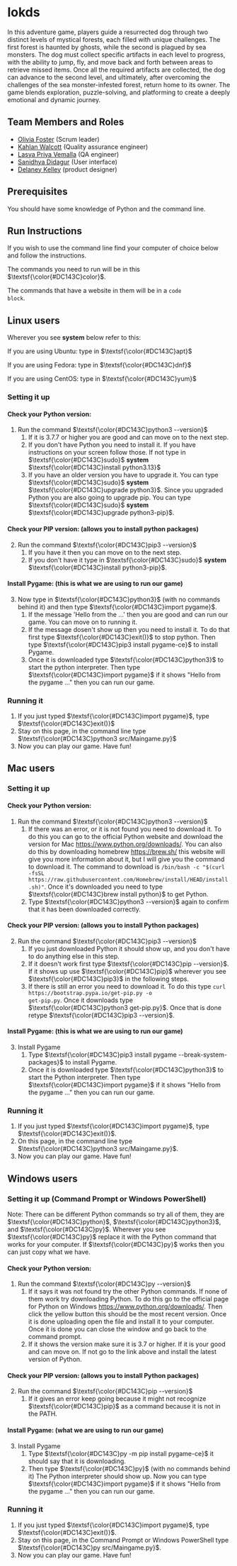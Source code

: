 # lokds

In this adventure game, players guide a resurrected dog through two distinct levels of mystical forests, each filled with unique challenges. The first forest is haunted by ghosts, while the second is plagued by sea monsters. The dog must collect specific artifacts in each level to progress, with the ability to jump, fly, and move back and forth between areas to retrieve missed items. Once all the required artifacts are collected, the dog can advance to the second level, and ultimately, after overcoming the challenges of the sea monster-infested forest, return home to its owner. The game blends exploration, puzzle-solving, and platforming to create a deeply emotional and dynamic journey.

## Team Members and Roles

* [Olivia Foster](https://github.com/Olivia-Codes/CIS350-HW2-Foster.git) (Scrum leader)
* [Kahlan Walcott](https://github.com/Kahlan-walcott/CIS350-HW2-Walcott) (Quality assurance engineer)
* [Lasya Priya Vemalla](https://github.com/vemallal/CIS350-HW2-Vemalla) (QA engineer)
* [Sanidhya Didagur](https://github.com/sdidagur1/CIS350-HW2-DIDAGUR.git) (User interface)
* [Delaney Kelley](https://github.com/kelleyde/CIS350-HW2-Kelley.git) (product designer)

## Prerequisites
You should have some knowledge of Python and the command line.
## Run Instructions
If you wish to use the command line find your computer of choice below and follow the instructions.

The commands you need to run will be in this $\textsf{\color{#DC143C}color}$.

The commands that have a website in them will be in a <code>code block</code>.
## Linux users
Wherever you see **system** below refer to this:

If you are using Ubuntu: type in $\textsf{\color{#DC143C}apt}$

If you are using Fedora: type in $\textsf{\color{#DC143C}dnf}$

If you are using CentOS: type in $\textsf{\color{#DC143C}yum}$
### Setting it up
#### Check your Python version:
1. Run the command $\textsf{\color{#DC143C}python3 --version}$
    1. If it is 3.7.7 or higher you are good and can move on to the next step.     
    2. If you don't have Python you need to install it. If you have instructions on your screen follow those. If not type in $\textsf{\color{#DC143C}sudo}$ **system** $\textsf{\color{#DC143C}install python3.13}$
    3. If you have an older version you have to upgrade it. You can type $\textsf{\color{#DC143C}sudo}$ **system** $\textsf{\color{#DC143C}upgrade python3}$. Since you upgraded Python you are also going to upgrade pip. You can type $\textsf{\color{#DC143C}sudo}$ **system** $\textsf{\color{#DC143C}upgrade python3-pip}$.
#### Check your PIP version: (allows you to install python packages)
2. Run the command $\textsf{\color{#DC143C}pip3 --version}$
   1. If you have it then you can move on to the next step. 
   2. If you don't have it type in $\textsf{\color{#DC143C}sudo}$ **system** $\textsf{\color{#DC143C}install python3-pip}$.
#### Install Pygame: (this is what we are using to run our game)
3. Now type in $\textsf{\color{#DC143C}python3}$ (with no commands behind it) and then type $\textsf{\color{#DC143C}import pygame}$.
    1. If the message 'Hello from the ...' then you are good and can run our game. You can move on to running it.
	2. If the message dosen't show up then you need to install it. To do that first type  $\textsf{\color{#DC143C}exit()}$ to stop python. Then type $\textsf{\color{#DC143C}pip3 install pygame-ce}$ to install Pygame.
    3. Once it is downloaded type $\textsf{\color{#DC143C}python3}$ to start the python interpreter. Then type $\textsf{\color{#DC143C}import pygame}$ if it shows "Hello from the pygame ..." then you can run our game.
### Running it
1. If you just typed $\textsf{\color{#DC143C}import pygame}$, type $\textsf{\color{#DC143C}exit()}$
1. Stay on this page, in the command line type $\textsf{\color{#DC143C}python3 src/Maingame.py}$
2. Now you can play our game. Have fun!
## Mac users
### Setting it up
#### Check your Python version:
1. Run the command $\textsf{\color{#DC143C}python3 --version}$
   1. If there was an error, or it is not found you need to download it. To do this you can go to the official Python website and download the version for Mac https://www.python.org/downloads/. You can also do this by downloading homebrew https://brew.sh/ this website will give you more information about it, but I will give you the command to download it. The command to download is <code>/bin/bash -c "$(curl -fsSL ht<span>tps://</span>raw.githubusercontent.com/Homebrew/install/HEAD/install.sh)"</code>. Once it's downloaded you need to type $\textsf{\color{#DC143C}brew install python}$ to get Python.
   2. Type $\textsf{\color{#DC143C}python3 --version}$ again to confirm that it has been downloaded correctly.
#### Check your PIP version: (allows you to install Python packages)
2. Run the command $\textsf{\color{#DC143C}pip3 --version}$
   1. If you just downloaded Python it should show up, and you don't have to do anything else in this step.
   2. If it doesn't work first type $\textsf{\color{#DC143C}pip --version}$. If it shows up use $\textsf{\color{#DC143C}pip}$ wherever you see $\textsf{\color{#DC143C}pip3}$ in the following steps.
   3. If there is still an error you need to download it. To do this type <code>curl ht<span>tps://</span>bootstrap.pypa.io/get-pip.py -o get-pip.py</code>. Once it downloads type $\textsf{\color{#DC143C}python3 get-pip.py}$. Once that is done retype $\textsf{\color{#DC143C}pip3 --version}$.
#### Install Pygame: (this is what we are using to run our game)
3. Install Pygame
   1. Type $\textsf{\color{#DC143C}pip3 install pygame --break-system-packages}$ to install Pygame.
   2. Once it is downloaded type $\textsf{\color{#DC143C}python3}$ to start the Python interpreter. Then type $\textsf{\color{#DC143C}import pygame}$ if it shows "Hello from the pygame ..." then you can run our game.
### Running it
1. If you just typed $\textsf{\color{#DC143C}import pygame}$, type $\textsf{\color{#DC143C}exit()}$.
2. On this page, in the command line type $\textsf{\color{#DC143C}python3 src/Maingame.py}$.
3. Now you can play our game. Have fun!
## Windows users
### Setting it up (Command Prompt or Windows PowerShell)
Note: There can be different Python commands so try all of them, they are $\textsf{\color{#DC143C}python}$, $\textsf{\color{#DC143C}python3}$, and $\textsf{\color{#DC143C}py}$. Wherever you see $\textsf{\color{#DC143C}py}$ replace it with the Python command that works for your computer. If $\textsf{\color{#DC143C}py}$ works then you can just copy what we have.
#### Check your Python version:
1. Run the command $\textsf{\color{#DC143C}py --version}$
   1. If it says it was not found try the other Python commands. If none of them work try downloading Python. To do this go to the official page for Python on Windows https://www.python.org/downloads/. Then click the yellow button this should be the most recent version. Once it is done uploading open the file and install it to your computer. Once it is done you can close the window and go back to the command prompt.
   2. If it shows the version make sure it is 3.7 or higher. If it is your good and can move on. If not go to the link above and install the latest version of Python.
#### Check your PIP version: (allows you to install Python packages)
2. Run the command $\textsf{\color{#DC143C}pip --version}$
   1. If it gives an error keep going because it might not recognize $\textsf{\color{#DC143C}pip}$ as a command because it is not in the PATH.
#### Install Pygame: (what we are using to run our game)
3. Install Pygame
   1. Type $\textsf{\color{#DC143C}py -m pip install pygame-ce}$ it should say that it is downloading.
   2. Then type $\textsf{\color{#DC143C}py}$ (with no commands behind it) The Python interpreter should show up. Now you can type $\textsf{\color{#DC143C}import pygame}$ if it shows "Hello from the pygame ..." then you can run our game.
### Running it
1. If you just typed $\textsf{\color{#DC143C}import pygame}$, type  $\textsf{\color{#DC143C}exit()}$.
2. Stay on this page, in the Command Prompt or Windows PowerShell type $\textsf{\color{#DC143C}py src/Maingame.py}$.
3. Now you can play our game. Have fun!


